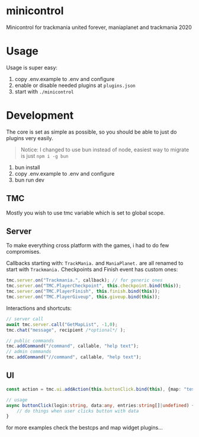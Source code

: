 # minicontrol
Minicontrol for trackmania united forever, maniaplanet and trackmania 2020

# Usage

Usage is super easy:

1. copy .env.example to .env and configure
2. enable or disable needed plugins at `plugins.json`
3. start with `./minicontrol`

# Development

The core is set as simple as possible, so you should be able to just do plugins very easily.
> Notice: I changed to use bun instead of node, easiest way to migrate is just  `npm i -g bun`

1. bun install
2. copy .env.example to .env and configure
3. bun run dev

## TMC

Mostly you wish to use tmc variable which is set to global scope.

## Server
To make everything cross platform with the games, i had to do few compromises.

Callbacks starting with:
`TrackMania.` and  `ManiaPlanet.` are all renamed to start with `Trackmania.`
Checkpoints and Finish event has custom ones:
```ts
tmc.server.on("Trackmania.", callback); // for generic ones
tmc.server.on("TMC.PlayerCheckpoint", this.checkpoint.bind(this));
tmc.server.on("TMC.PlayerFinish", this.finish.bind(this));
tmc.server.on("TMC.PlayerGiveup", this.giveup.bind(this));
```

Interactions and shortcuts:

```ts
// server call
await tmc.server.call("GetMapList", -1,0);
tmc.chat("message", recipient /*optional*/ );

// public commands
tmc.addCommand("/command", callable, "help text");
// admin commands
tmc.addCommand("//command", callable, "help text");
```

## UI
```ts
const action = tmc.ui.addAction(this.buttonClick.bind(this), {map: "testmap", id: 47}); // this return generated action id for the button click

// usage
async buttonClick(login:string, data:any, entries:string[]|undefined) {
    // do things when user clicks button with data
}
```

for more examples check the bestcps and map widget plugins...




